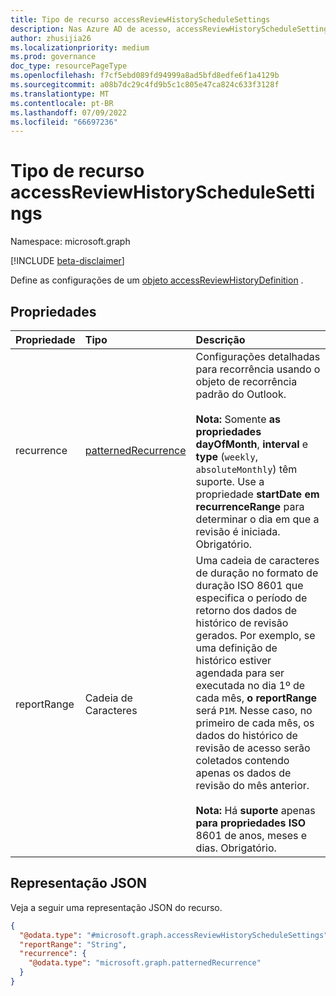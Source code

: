 ```yaml
---
title: Tipo de recurso accessReviewHistoryScheduleSettings
description: Nas Azure AD de acesso, accessReviewHistoryScheduleSettings representa as configurações associadas a uma série de definições de histórico de revisão de acesso.
author: zhusijia26
ms.localizationpriority: medium
ms.prod: governance
doc_type: resourcePageType
ms.openlocfilehash: f7cf5ebd089fd94999a8ad5bfd8edfe6f1a4129b
ms.sourcegitcommit: a08b7dc29c4fd9b5c1c805e47ca824c633f3128f
ms.translationtype: MT
ms.contentlocale: pt-BR
ms.lasthandoff: 07/09/2022
ms.locfileid: "66697236"
---
```

# <a name="accessreviewhistoryschedulesettings-resource-type"></a>Tipo de recurso accessReviewHistoryScheduleSettings

Namespace: microsoft.graph

[!INCLUDE [beta-disclaimer](../../includes/beta-disclaimer.md)]

Define as configurações de um [objeto accessReviewHistoryDefinition](accessreviewhistorydefinition.md) .

## <a name="properties"></a>Propriedades

|Propriedade|Tipo|Descrição|
|:---|:---|:---|
| recurrence|[patternedRecurrence](patternedrecurrence.md) | Configurações detalhadas para recorrência usando o objeto de recorrência padrão do Outlook. <br/><br/>**Nota:** Somente **as propriedades dayOfMonth**, **interval** e **type** (`weekly`, `absoluteMonthly`) têm suporte. Use a propriedade **startDate** **em recurrenceRange** para determinar o dia em que a revisão é iniciada. Obrigatório. |
|reportRange|Cadeia de Caracteres|Uma cadeia de caracteres de duração no formato de duração ISO 8601 que especifica o período de retorno dos dados de histórico de revisão gerados. Por exemplo, se uma definição de histórico estiver agendada para ser executada no dia 1º de cada mês, **o reportRange** será `P1M`. Nesse caso, no primeiro de cada mês, os dados do histórico de revisão de acesso serão coletados contendo apenas os dados de revisão do mês anterior. <br/><br/>**Nota:** Há **suporte** apenas **para propriedades** **ISO** 8601 de anos, meses e dias. Obrigatório.|

## <a name="json-representation"></a>Representação JSON

Veja a seguir uma representação JSON do recurso.
<!-- {
  "blockType": "resource",
  "@odata.type": "microsoft.graph.accessReviewHistoryScheduleSettings"
}
-->

``` json
{
  "@odata.type": "#microsoft.graph.accessReviewHistoryScheduleSettings",
  "reportRange": "String",
  "recurrence": {
    "@odata.type": "microsoft.graph.patternedRecurrence"
  }
}
```
